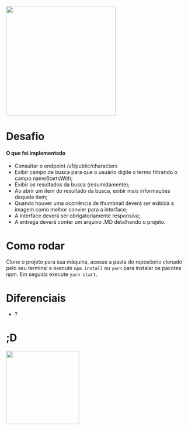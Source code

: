 <img width="300" src="https://juno.com.br/assets/images/junohigh-blue-3.png" />

# Desafio
#### O que foi implementado

- Consultar o endpoint /v1/public/characters
- Exibir campo de busca para que o usuário digite o termo filtrando o campo nameStartsWith;
- Exibir os resultados da busca (resumidamente);
- Ao abrir um item do resultado da busca, exibir mais informações daquele item;
- Quando houver uma ocorrência de thumbnail deverá ser exibida a imagem como melhor convier para a interface;
- A interface deverá ser obrigatoriamente responsiva;
- A entrega deverá conter um arquivo .MD detalhando o projeto.

# Como rodar
Clone o projeto para sua máquina, acesse a pasta do repositório clonado pelo seu terminal e execute `npm install` ou `yarn` para instalar os pacotes npm. Em seguida execute `yarn start`.


# Diferenciais
- ?

# ;D
<img width="200" src="https://media.giphy.com/media/aNqEFrYVnsS52/giphy.gif" />
